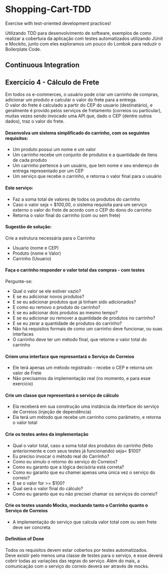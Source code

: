 # Shopping-Cart-TDD
Exercise with test-oriented development practices!

Utilizando TDD para desenvolvimento de software, exemplos de como realizar a cobertura da aplicação com testes automatizados utilizando JUnit e Mockito, junto com eles exploramos um pouco do Lombok para reduzir o Boilerplate Code.

## Continuous Integration


## Exercício 4 - Cálculo de Frete

Em todos os e-commerces, o usuário pode criar um carrinho de compras, adicionar um produto e calcular o valor do frete para a entrega. </br>
O valor do frete é calculado a partir do CEP do usuario (destinatário), e geralmente é provido pelos serviços de fretamento (correios ou particular), muitas vezes sendo invocado uma API que, dado o CEP (dentre outros dados), traz o valor do frete.

#### Desenvolva um sistema simplificado do carrinho, com os seguintes requisitos: </br>
 - Um produto possui um nome e um valor </br>
 - Um carrinho recebe um conjunto de produtos e a quantidade de itens de cada produto </br>
 - Um carrinho pertence à um usuário, que tem nome e seu endereço de entrega representado por um CEP </br>
 - Um serviço que recebe o carrinho, e retorna o valor final para o usuário

#### Este serviço:
 - Faz a soma total de valores de todos os produtos do carrinho </br>
 - Caso o valor seja < $100,00, o sistema requisita para um serviço externo o valor do frete de acordo com o CEP do dono do carrinho </br>
 - Retorna o valor final do carrinho (com ou sem frete)

#### Sugestão de solução:
Crie a estrutura necessária para o Carrinho </br>
 - Usuario (nome e CEP) </br>
 - Produto (nome e Valor) </br>
 - Carrinho (Usuario)

#### Faça o carrinho responder o valor total das compras - com testes
Pergunte-se: </br>
 - Qual o valor se ele estiver vazio? </br>
 - E se eu adicionar novos produtos? </br>
 - E se eu adicionar produtos que já tinham sido adicionados? </br>
 - E como eu removo o produto do carrinho? </br>
 - E se eu adicionar dois produtos ao mesmo tempo? </br>
 - E se eu adicionar ou remover a quantidade de produtos no carrinho? </br>
 - E se eu zerar a quantidade de produtos do carrinho? </br>
 - Não há requisitos formais de como um carrinho deve funcionar, ou suas interfaces </br>
 - O carrinho deve ter um método final, que retorne o valor total do carrinho

#### Criem uma interface que representará o Serviço do Correios </br>
 - Ele terá apenas um método registrado - recebe o CEP e retorna um valor de Frete </br>
 - Não precisamos da implementação real (no momento, e para esse exercício)

#### Crie um classe que representará o serviço de cálculo </br>
 - Ela receberá em sua construção uma instância da interface do serviço de Correios (injeção de dependência) </br>
 - Ela terá um método que recebe um carrinho como parâmetro, e retorna o valor total </br>

#### Crie os testes antes da implementação </br>
 - Qual o valor total, caso a soma total dos produtos do carrinho (feito anteriormente e com seus testes já funcionando) seja< $100? </br>
 - Eu preciso invocar o método real do Carrinho? </br>
 - Como eu simulo o retorno do serviço do Correios? </br>
 - Como eu garanto que a lógica decisória está correta? </br>
 - Como eu garanto que eu chamei apenas uma única vez o serviço do correio? </br>
 - E se o valor for >= $100? </br>
 - Qual será o valor final do cálculo? </br>
 - Como eu garanto que eu não precisei chamar os serviços do correio?

#### Crie os testes usando Mocks, mockando tanto o Carrinho quanto o Serviço de Correios </br>
 - A implementação do serviço que calcula valor total com ou sem frete deve ser concreta


#### Definition of Done
Todos os requisitos devem estar cobertos por testes automatizados. </br>
Deve existir pelo menos uma classe de testes para o serviço, e esse deverá cobrir todas as variações das regras do serviço. Além do mais, a comunicação com o serviço do correio deverá ser através de mocks.

